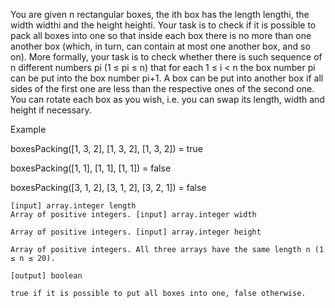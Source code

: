 You are given n rectangular boxes, the ith box has the length lengthi, the width widthi and the height heighti. Your task is to check if it is possible to pack all boxes into one so that inside each box there is no more than one another box (which, in turn, can contain at most one another box, and so on). More formally, your task is to check whether there is such sequence of n different numbers pi (1 ≤ pi ≤ n) that for each 1 ≤ i < n the box number pi can be put into the box number pi+1. A box can be put into another box if all sides of the first one are less than the respective ones of the second one. You can rotate each box as you wish, i.e. you can swap its length, width and height if necessary.

Example

boxesPacking([1, 3, 2], [1, 3, 2], [1, 3, 2]) = true

boxesPacking([1, 1], [1, 1], [1, 1]) = false

boxesPacking([3, 1, 2], [3, 1, 2], [3, 2, 1]) = false 

```
[input] array.integer length
Array of positive integers. [input] array.integer width

Array of positive integers. [input] array.integer height

Array of positive integers. All three arrays have the same length n (1 ≤ n ≤ 20).

[output] boolean

true if it is possible to put all boxes into one, false otherwise.
```
